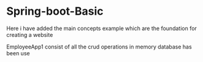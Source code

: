 # Spring-boot-Basic
Here i have added the main concepts example which are the foundation for creating a website

EmployeeApp1 consist of all the crud operations 
in memory database has been use
